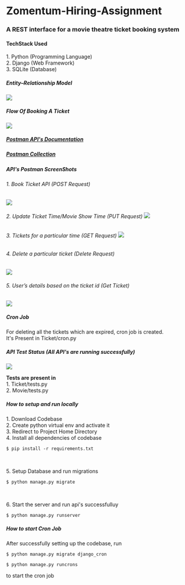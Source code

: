 # Zomentum-Hiring-Assignment 
<h3>A REST interface for a movie theatre ticket booking system</h3>
 
<h4> TechStack Used</h4>
1. Python (Programming Language)<br>
2. Django (Web Framework)<br>
3. SQLite (Database)<br>

<h5> Entity–Relationship Model </h5>
<img src="https://user-images.githubusercontent.com/34139754/91654777-6ad6a780-eac9-11ea-82eb-905f8e1d10cc.png" align="centre">

<h5> Flow Of Booking A Ticket</h5>
<img src="https://user-images.githubusercontent.com/34139754/91655107-f94c2880-eacb-11ea-9fab-fa39a7ec2973.png">

<h5><a href="https://documenter.getpostman.com/view/6434629/TVCcXUxr"> Postman API's Documentation</a></h5>
<h5><a href="https://www.getpostman.com/collections/43e938bf72db717465fb"> Postman Collection</a></h5>

<h5> API's Postman ScreenShots </h5>
<h6> 1. Book Ticket API (POST Request)</h6>
<img src="https://user-images.githubusercontent.com/34139754/91655541-f1da4e80-eace-11ea-8f27-7dd9ac7d15ca.png">
<h6> 2. Update Ticket Time/Movie Show Time (PUT Request)
<img src="https://user-images.githubusercontent.com/34139754/91655592-585f6c80-eacf-11ea-9e49-1ebaea24ac76.png">
<h6> 3. Tickets for a particular time (GET Request)
<img src="https://user-images.githubusercontent.com/34139754/91655700-2ef31080-ead0-11ea-85af-fa17a75b7edb.png">
<h6> 4. Delete a particular ticket (Delete Request) </h6>
<img src="https://user-images.githubusercontent.com/34139754/91655771-e556f580-ead0-11ea-843a-0c5d70887530.png">
<h6> 5. User’s details based on the ticket id (Get Ticket) </h6>
<img src="https://user-images.githubusercontent.com/34139754/91655829-775efe00-ead1-11ea-8f9e-45a8ffbff429.png">

<h5> Cron Job</h5>
<p>
  For deleting all the tickets which are expired, cron job is created.<br>
  It's Present in Ticket/cron.py
</p>

<h5> API Test Status (All API's are running successfully)</h5>
<img src="https://user-images.githubusercontent.com/34139754/91655427-0833da80-eace-11ea-9e0a-2a80f4f89e91.png">
<p> 
  <b>Tests are present in</b> <br>
  1. Ticket/tests.py<br> 
  2. Movie/tests.py
</p>

<h5> How to setup and run locally </h5>
<p>
  1. Download Codebase <br>
  2. Create python virtual env and activate it <br>
  3. Redirect to Project Home Directory <br>
  4. Install all dependencies of codebase
</p>

    $ pip install -r requirements.txt
<br>
<p>
  5. Setup Database and run migrations
</p>

    $ python manage.py migrate
<br>
<p>
  6. Start the server and run api's successfulluy
</p>

    $ python manage.py runserver

<h5> How to start Cron Job </h5>
<p> After successfully setting up the codebase, run </p>


    $ python manage.py migrate django_cron

    $ python manage.py runcrons

<p>to start the cron job</p>
